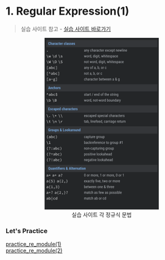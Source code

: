 # 1. Regular Expression(1)

> 실습 사이트 참고 - 
> [실습 사이트 바로가기](https://regexr.com/639t5)

<center>
    <img src="../images/re_1.png" width="300"/>
    <br>
    <caption>실습 사이트 각 정규식 문법</caption>
</center>

### Let's Practice
[practice_re_module(1)](../Chapter6/01.re_1.py)  
[practice_re_module(2)](../Chapter6/01.re_2.py)